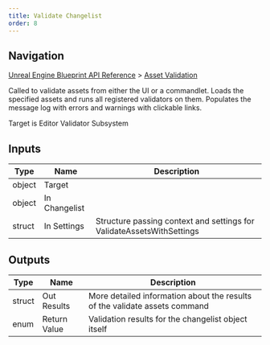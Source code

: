 ```yaml
---
title: Validate Changelist
order: 8
---
```

## Navigation

[Unreal Engine Blueprint API Reference](https://dev.epicgames.com/documentation/en-us/unreal-engine/BlueprintAPI) > [Asset Validation](https://dev.epicgames.com/documentation/en-us/unreal-engine/BlueprintAPI/AssetValidation)

Called to validate assets from either the UI or a commandlet.
Loads the specified assets and runs all registered validators on them.
Populates the message log with errors and warnings with clickable links.

Target is Editor Validator Subsystem

## Inputs

| Type | Name | Description |
| --- | --- | --- |
| object | Target |  |
| object | In Changelist |  |
| struct | In Settings | Structure passing context and settings for ValidateAssetsWithSettings |

## Outputs

| Type | Name | Description |
| --- | --- | --- |
| struct | Out Results | More detailed information about the results of the validate assets command |
| enum | Return Value | Validation results for the changelist object itself |
